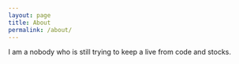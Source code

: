 ```yaml
---
layout: page
title: About
permalink: /about/
---
```


I am a nobody who is still trying to keep a live from code and stocks.
